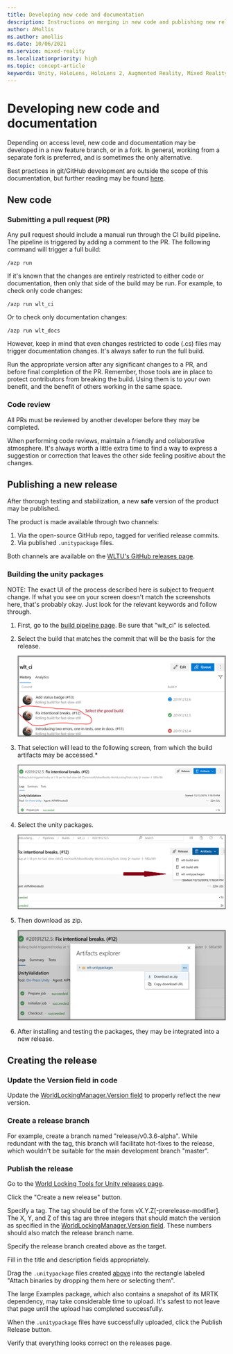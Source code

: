```yaml
---
title: Developing new code and documentation
description: Instructions on merging in new code and publishing new releases.
author: AMollis
ms.author: amollis
ms.date: 10/06/2021
ms.service: mixed-reality
ms.localizationpriority: high
ms.topic: concept-article
keywords: Unity, HoloLens, HoloLens 2, Augmented Reality, Mixed Reality, ARCore, ARKit, development, MRTK
---
```


# Developing new code and documentation

Depending on access level, new code and documentation may be developed in a new feature branch, or in a fork. In general, working from a separate fork is preferred, and is sometimes the only alternative.

Best practices in git/GitHub development are outside the scope of this documentation, but further reading may be found [here](https://help.github.com/en/github/collaborating-with-issues-and-pull-requests/working-with-forks).

## New code

### Submitting a pull request (PR)

Any pull request should include a manual run through the CI build pipeline. The pipeline is triggered by adding a comment to the PR. The following command will trigger a full build:

```batch
/azp run
```

If it's known that the changes are entirely restricted to either code or documentation, then only that side of the build may be run. For example, to check only code changes:

```batch
/azp run wlt_ci
```

Or to check only documentation changes:

```batch
/azp run wlt_docs
```

However, keep in mind that even changes restricted to code (.cs) files may trigger documentation changes. It's always safer to run the full build.

Run the appropriate version after any significant changes to a PR, and before final completion of the PR. Remember, those tools are in place to protect contributors from breaking the build. Using them is to your own benefit, and the benefit of others working in the same space.

### Code review

All PRs must be reviewed by another developer before they may be completed.

When performing code reviews, maintain a friendly and collaborative atmosphere. It's always worth a little extra time to find a way to express a suggestion or correction that leaves the other side feeling positive about the changes.

## Publishing a new release

After thorough testing and stabilization, a new **safe** version of the product may be published.

The product is made available through two channels:

1) Via the open-source GitHub repo, tagged for verified release commits.
2) Via published `.unitypackage` files.

Both channels are available on the [WLTU's GitHub releases page](https://github.com/microsoft/MixedReality-WorldLockingTools-Unity/releases).

### Building the unity packages

NOTE: The exact UI of the process described here is subject to frequent change. If what you see on your screen doesn't match the screenshots here, that's probably okay. Just look for the relevant keywords and follow through.

1. First, go to the [build pipeline page](https://dev.azure.com/aipmr/MixedReality-WorldLockingTools-Unity-CI/_build?definitionId=50). Be sure that "wlt_ci" is selected.

2. Select the build that matches the commit that will be the basis for the release.

    ![Select the build](../../Images/Release/SelectBuild.PNG)

3. That selection will lead to the following screen, from which the build artifacts may be accessed.*

    ![Find build artifacts](../../Images/Release/Artifacts.PNG)

4. Select the unity packages.

    ![Select unity packages](../../Images/Release/ArtifactUnityPackages.png)

5. Then download as zip.

    ![Download unity packages as a zip file](../../Images/Release/DownloadUnityPackages.png)

6. After installing and testing the packages, they may be integrated into a new release.

## Creating the release

### Update the Version field in code

Update the [WorldLockingManager.Version field](xref:Microsoft.MixedReality.WorldLocking.Core.WorldLockingManager.Version) to properly reflect the new version.

### Create a release branch

For example, create a branch named "release/v0.3.6-alpha". While redundant with the tag, this branch will facilitate hot-fixes to the release, which wouldn't be suitable for the main development branch "master".

### Publish the release

Go to the [World Locking Tools for Unity releases page](https://github.com/microsoft/MixedReality-WorldLockingTools-Unity/releases).

Click the "Create a new release" button.

Specify a tag. The tag should be of the form vX.Y.Z[-prerelease-modifier]. The X, Y, and Z of this tag are three integers that should match the version as specified in the [WorldLockingManager.Version field](xref:Microsoft.MixedReality.WorldLocking.Core.WorldLockingManager.Version). These numbers should also match the release branch name.

Specify the release branch created above as the target.

Fill in the title and description fields appropriately.

Drag the `.unitypackage` files created [above](#building-the-unity-packages) into the rectangle labeled "Attach binaries by dropping them here or selecting them".

The large Examples package, which also contains a snapshot of its MRTK dependency, may take considerable time to upload. It's safest to not leave that page until the upload has completed successfully.

When the `.unitypackage` files have successfully uploaded, click the Publish Release button.

Verify that everything looks correct on the releases page.
